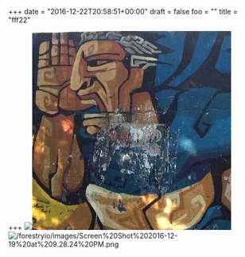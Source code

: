 +++
date = "2016-12-22T20:58:51+00:00"
draft = false
foo = ""
title = "fff22"

+++
![](/forestryio/images/profile.jpg)![asdasdf](/static/uploads/profile.jpg)![/forestryio/images/Screen%20Shot%202016-12-19%20at%209.28.24%20PM.png](/forestryio/images/Screen%20Shot%202016-12-19%20at%209.28.24%20PM.png)